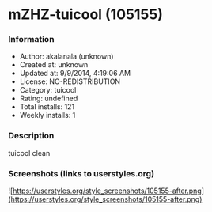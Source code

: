 # mZHZ-tuicool (105155)

### Information
- Author: akalanala (unknown)
- Created at: unknown
- Updated at: 9/9/2014, 4:19:06 AM
- License: NO-REDISTRIBUTION
- Category: tuicool
- Rating: undefined
- Total installs: 121
- Weekly installs: 1


### Description
tuicool clean


### Screenshots (links to userstyles.org)
![https://userstyles.org/style_screenshots/105155-after.png](https://userstyles.org/style_screenshots/105155-after.png)


